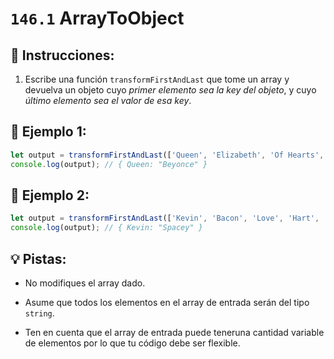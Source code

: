 # `146.1` ArrayToObject

## 📝 Instrucciones:

1. Escribe una función `transformFirstAndLast` que tome un array y devuelva un objeto cuyo *primer elemento sea la key del objeto*, y cuyo *último elemento sea el valor de esa key*.

 ## 📎 Ejemplo 1:

 ```js
let output = transformFirstAndLast(['Queen', 'Elizabeth', 'Of Hearts', 'Beyonce'])
console.log(output); // { Queen: "Beyonce" }
```

## 📎 Ejemplo 2:

 ```js
let output = transformFirstAndLast(['Kevin', 'Bacon', 'Love', 'Hart', 'Costner', 'Spacey'])
console.log(output); // { Kevin: "Spacey" }
```

## 💡 Pistas:

+ No modifiques el array dado. 

+ Asume que todos los elementos en el array de entrada serán del tipo `string`.

+ Ten en cuenta que el array de entrada puede teneruna cantidad variable de elementos por lo que tu código debe ser flexible.
